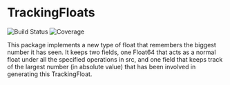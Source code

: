 # TrackingFloats
![Build Status](https://github.com/pantonomia/TrackingFloats.jl/actions/workflows/CI.yml/badge.svg?branch=main)
![Coverage](https://codecov.io/gh/pantonomia/TrackingFloats.jl/branch/main/graph/badge.svg)


This package implements a new type of float that remembers the biggest number it has seen. It keeps two fields, one Float64 that acts as a normal float under all the specified operations in src, and one field that keeps track of the largest number (in absolute value) that has been involved in generating this TrackingFloat.
